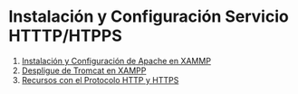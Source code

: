 # Instalación y Configuración Servicio HTTTP/HTPPS

1. [Instalación y Configuración de Apache en XAMMP](1-instalacion-configuracion-apache-windows.md)
2. [Despligue de Tromcat en XAMPP](2-despligue-tromcat.md)
3. [Recursos con el Protocolo HTTP y HTTPS](3-recuros-protocolo-http.md)


